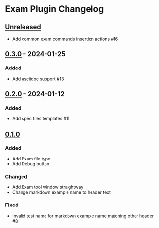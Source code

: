 <!-- Keep a Changelog guide -> https://keepachangelog.com -->

# Exam Plugin Changelog

## [Unreleased]
- Add common exam commands insertion actions #16

## [0.3.0] - 2024-01-25

### Added

- Add asciidoc support #13

## [0.2.0] - 2024-01-12

### Added

- Add spec files templates #11

## [0.1.0]

### Added

- Add Exam file type
- Add Debug button

### Changed

- Add Exam tool window straightway
- Change markdown example name to header text

### Fixed

- Invalid test name for markdown example name matching other header #8

[Unreleased]: https://github.com/MetallFoX/ExamPlugin/compare/v0.3.0...HEAD
[0.3.0]: https://github.com/MetallFoX/ExamPlugin/compare/v0.2.0...v0.3.0
[0.2.0]: https://github.com/MetallFoX/ExamPlugin/compare/v0.1.0...v0.2.0
[0.1.0]: https://github.com/MetallFoX/ExamPlugin/commits/v0.1.0
